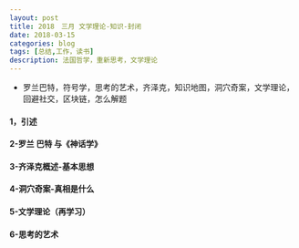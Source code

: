 ```yaml
---
layout: post
title: 2018　三月 文学理论-知识-封闭
date: 2018-03-15
categories: blog
tags: [总结,工作，读书]
description: 法国哲学，重新思考，文学理论
---
```


* 罗兰巴特，符号学，思考的艺术，齐泽克，知识地图，洞穴奇案，文学理论，回避社交，区块链，怎么解题

#### 1，引述

#### 2-罗兰 巴特 与《神话学》

#### 3-齐泽克概述-基本思想

#### 4-洞穴奇案-真相是什么

#### 5-文学理论（再学习）

#### 6-思考的艺术
